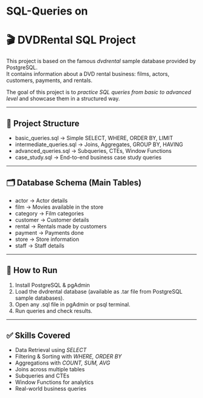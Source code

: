# SQL-Queries on
# 🎬 DVDRental SQL Project

This project is based on the famous *dvdrental* sample database provided by PostgreSQL.  
It contains information about a DVD rental business: films, actors, customers, payments, and rentals.  

The goal of this project is to *practice SQL queries from basic to advanced level* and showcase them in a structured way.  

---

## 📂 Project Structure
- basic_queries.sql → Simple SELECT, WHERE, ORDER BY, LIMIT  
- intermediate_queries.sql → Joins, Aggregates, GROUP BY, HAVING  
- advanced_queries.sql → Subqueries, CTEs, Window Functions  
- case_study.sql → End-to-end business case study queries  

---

## 🗂 Database Schema (Main Tables)
- actor → Actor details  
- film → Movies available in the store  
- category → Film categories  
- customer → Customer details  
- rental → Rentals made by customers  
- payment → Payments done  
- store → Store information  
- staff → Staff details  

---

## 🚀 How to Run
1. Install PostgreSQL & pgAdmin  
2. Load the dvdrental database (available as .tar file from PostgreSQL sample databases).  
3. Open any .sql file in pgAdmin or psql terminal.  
4. Run queries and check results.  

---

## ✅ Skills Covered
- Data Retrieval using *SELECT*  
- Filtering & Sorting with *WHERE, ORDER BY*  
- Aggregations with *COUNT, SUM, AVG*  
- Joins across multiple tables  
- Subqueries and CTEs  
- Window Functions for analytics  
- Real-world business queries
